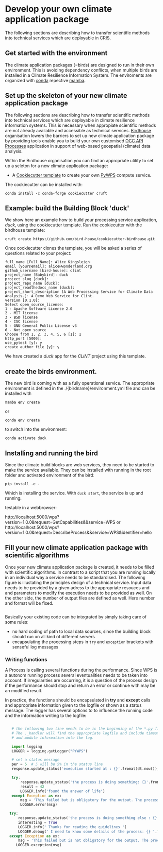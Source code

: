 # Develop your own climate application package

The following sections are describing how to transfer scientific methods into technical services which are deployable in CRIS.

## Get started with the environment

The climate application packages (=birds) are designed to run in their own environment. This is avoiding dependency conflicts, when multiple birds are installed in a Climate Resilience Information System. The enviroments are organized with [conda](https://docs.conda.io/en/latest/) repective [mamba](https://github.com/conda-forge/miniforge#mambaforge).

## Set up the skeleton of your new climate application package
The following sections are describing how to transfer scientific methods into technical services which are deployable in climate resilience information systems. This is necessary when appropiate scientific methods are not already available and accessible as technical services. [Birdhouse](http://bird-house.github.io/) organisation lowers the barriers to set up new climate application package by providing tools enable you to build your own customised [OGC API Processes](https://ogcapi.ogc.org/processes/) application in support of web-based geospatial (climate) data analysis.

Within the Birdhouse organisation you can find an appropriate utility to set up a seleton for a new climate application package:

* A [Cookiecutter template](https://github.com/bird-house/cookiecutter-birdhouse) to create your own [PyWPS](http://pywps.org/) compute service.

The cockiecutter can be installed with:

```
conda install -c conda-forge cookiecutter cruft
```

## Example: build the Building Block 'duck'

We show here an example how to build your processing service application, *duck*, using the cookiecutter template. Run the cookiecutter with the birdhouse template:

```
cruft create https://github.com/bird-house/cookiecutter-birdhouse.git
```

Once cookiecutter clones the template, you will be asked a series of questions related to your project:
```console
full_name [Full Name]: Alice Kingsleigh
email [your@email]: alice@wonderland.org
github_username [bird-house]: clint
project_name [Babybird]: duck
project_slug [duck]:
project_repo_name [duck]:
project_readthedocs_name [duck]:
project_short_description [A Web Processing Service for Climate Data Analysis.]: A Demo Web Service for Clint.
version [0.1.0]:
Select open_source_license:
1 - Apache Software License 2.0
2 - MIT license
3 - BSD license
4 - ISC license
5 - GNU General Public License v3
6 - Not open source
Choose from 1, 2, 3, 4, 5, 6 [1]: 1
http_port [5000]:
use_pytest [y]: y
create_author_file [y]: y
```
We have created a *duck* app for the *CLINT* project using this template.

## create the birds environment.
The new bird is coming with as a fully operational service. The appropriate environment is defined in the ./{birdname}/environment.yml file and can be installed with

```
mamba env create
```
or
```
conda env create
```

to switch into the environment:
```
conda activate duck
```

## Installing and running the bird
Since the climate build blocks are web services, they need to be started to make the service available. They can be installed with running in the root folder and activated environment of the bird:
```
pip install -e .
```
Which is installing the service.
With `duck start`, the service is up and running.

testable in a webbrowser:

http://localhost:5000/wps?version=1.0.0&request=GetCapabilities&&service=WPS
or
http://localhost:5000/wps?version=1.0.0&request=DescribeProcess&&service=WPS&identifier=hello


## Fill your new climate application package with scientific algorithms

Once your new climate application package is created, it needs to be filled with scientific algorithms.
In contrast to a script that you are running locally in an individual way a service needs to be standardised.
The following figure is illustating the principles design of a technical service. Input data needs to be provided by a given adress to the appropriate resouces and and parameters to modify the execution needs to be provided as well.
On the other side, the number of output files are defined as well. Here number and format will be fixed.

```{figure} /media/guide_processscheema.png
```

Basically your existing code can be integrated by simply taking care of some rules:

*    no hard coding of path to local data sources, since the building block should run on all kind of different servers
*    encapsulating the processing steps in `try` and `exception` brackets with senseful log messages


<!-- [Another point to think about when designing a process is the possibility of chaining processes together. The result of a process can be a final result or be used as an input for another process. Chaining processes is a common practice but depends on the user you are designing the service for. Technically, for the development of Services process chaining, here are a few summary points:

*    the functional code should be modular and provide an interface/method for each single task
*    provide a wps process for each task
*    wps processes can be chained, manually or within the code, to run a complete workflow
*    wps chaining can be done manually, with workflow tools, direct wps chaining or with code scripts
*    a complete workflow chain could also be started by a wps process.

```{figure} /media/guide_serviceschain.png
```   -->
### Writing functions

A Process is calling several functions during the performance. Since WPS is a autonom running process several eventualities needs to be taken into account. If irregularities are occurring, it is a question of the process design if the performance should stop and return an error or continue with may be an modified result.

In practice, the functions should be encapsulated in **try** and **except** calls and appropriate information given to the logfile or shown as a status message. The logger has several options to to influence the running code and the information writing to the logfile:

```{figure} /media/guide_fuctionschain.png
```

```python
   # the following two line needs to be in the beginning of the *.py file.
   # The ._handler will find the appropriate logfile and include timestemps
   # and module information into the log.

   import logging
   LOGGER = logging.getLogger("PYWPS")

   # set a status message
   per = 5  # 5 will be 5% in the status line
   response.update_status('execution started at : {}'.fromat(dt.now()), per)

   try:
       response.update_status('the process is doing something: {}'.fromat(dt.now()),10)
       result = 42
       LOGGER.info('found the answer of life')
   except Exception as ex:
       msg = 'This failed but is obligatory for the output. The process stops now, because: {} '.format(ex)
       LOGGER.error(msg)

  try:
      response.update_status('the process is doing something else : {}'.fromat(dt.now()), 20)
      interesting = True
      LOGGER.info(' Thanks for reading the guidelines ')
      LOGGER.debug(' I need to know some details of the process: {} '.format(ex))
  except Exception as ex:
      msg = 'This failed but is not obligatory for the output. The process will continue. Reason for the failure: {} '.format(ex)
     LOGGER.exception(msg)
```
